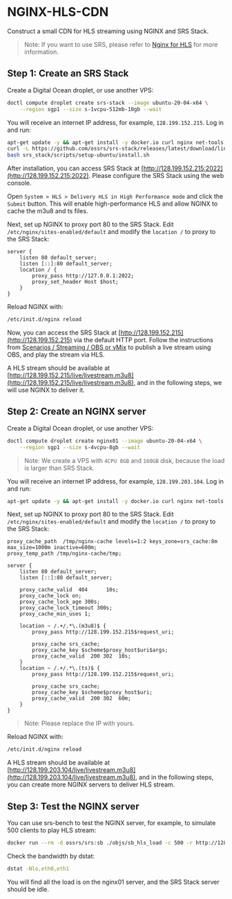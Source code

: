 # NGINX-HLS-CDN

Construct a small CDN for HLS streaming using NGINX and SRS Stack.

> Note: If you want to use SRS, please refer to [Nginx for HLS](https://ossrs.io/lts/en-us/docs/v5/doc/nginx-for-hls) for more information.

## Step 1: Create an SRS Stack

Create a Digital Ocean droplet, or use another VPS:

```bash
doctl compute droplet create srs-stack --image ubuntu-20-04-x64 \
    --region sgp1 --size s-1vcpu-512mb-10gb --wait
```

You will receive an internet IP address, for example, `128.199.152.215`. Log in and run:

```bash
apt-get update -y && apt-get install -y docker.io curl nginx net-tools ffmpeg dstat &&
curl -L https://github.com/ossrs/srs-stack/releases/latest/download/linux-srs_stack-en.tar.gz |tar -xz &&
bash srs_stack/scripts/setup-ubuntu/install.sh
```

After installation, you can access SRS Stack at [http://128.199.152.215:2022](http://128.199.152.215:2022).
Please configure the SRS Stack using the web console.

Open `System > HLS > Delivery HLS in High Performance mode` and click the `Submit` button. This will enable
high-performance HLS and allow NGINX to cache the m3u8 and ts files.

Next, set up NGINX to proxy port 80 to the SRS Stack. Edit `/etc/nginx/sites-enabled/default` and modify
the `location /` to proxy to the SRS Stack:

```nginx
server {
    listen 80 default_server;
    listen [::]:80 default_server;
    location / {
        proxy_pass http://127.0.0.1:2022;
        proxy_set_header Host $host;
    }
}
```

Reload NGINX with:

```bash
/etc/init.d/nginx reload
```

Now, you can access the SRS Stack at [http://128.199.152.215](http://128.199.152.215) via the default HTTP port.
Follow the instructions from [Scenarios / Streaming / OBS or vMix](http://128.199.152.215/mgmt/en/routers-scenario?tab=live)
to publish a live stream using OBS, and play the stream via HLS.

A HLS stream should be available at [http://128.199.152.215/live/livestream.m3u8](http://128.199.152.215/live/livestream.m3u8),
and in the following steps, we will use NGINX to deliver it.

## Step 2: Create an NGINX server

Create a Digital Ocean droplet, or use another VPS:

```bash
doctl compute droplet create nginx01 --image ubuntu-20-04-x64 \
    --region sgp1 --size s-4vcpu-8gb --wait
```

> Note: We create a VPS with `4CPU 8GB` and `160GB` disk, because the load is larger than SRS Stack.

You will receive an internet IP address, for example, `128.199.203.104`. Log in and run:

```bash
apt-get update -y && apt-get install -y docker.io curl nginx net-tools ffmpeg dstat
```

Next, set up NGINX to proxy port 80 to the SRS Stack. Edit `/etc/nginx/sites-enabled/default` and modify
the `location /` to proxy to the SRS Stack:

```nginx
proxy_cache_path  /tmp/nginx-cache levels=1:2 keys_zone=srs_cache:8m max_size=1000m inactive=600m;
proxy_temp_path /tmp/nginx-cache/tmp;

server {
    listen 80 default_server;
    listen [::]:80 default_server;
    
    proxy_cache_valid  404      10s;
    proxy_cache_lock on;
    proxy_cache_lock_age 300s;
    proxy_cache_lock_timeout 300s;
    proxy_cache_min_uses 1;

    location ~ /.+/.*\.(m3u8)$ {
        proxy_pass http://128.199.152.215$request_uri;
        
        proxy_cache srs_cache;
        proxy_cache_key $scheme$proxy_host$uri$args;
        proxy_cache_valid  200 302  10s;
    }
    location ~ /.+/.*\.(ts)$ {
        proxy_pass http://128.199.152.215$request_uri;
        
        proxy_cache srs_cache;
        proxy_cache_key $scheme$proxy_host$uri;
        proxy_cache_valid  200 302  60m;
    }
}
```

> Note: Please replace the IP with yours.

Reload NGINX with:

```bash
/etc/init.d/nginx reload
```

A HLS stream should be available at [http://128.199.203.104/live/livestream.m3u8](http://128.199.203.104/live/livestream.m3u8),
and in the following steps, you can create more NGINX servers to deliver HLS stream.

## Step 3: Test the NGINX server

You can use srs-bench to test the NGINX server, for example, to simulate 500 clients to play HLS stream:

```bash
docker run --rm -d ossrs/srs:sb ./objs/sb_hls_load -c 500 -r http://128.199.203.104/live/livestream.m3u8
```

Check the bandwidth by dstat:

```bash
dstat -Nlo,eth0,eth1
```

You will find all the load is on the nginx01 server, and the SRS Stack server should be idle.

